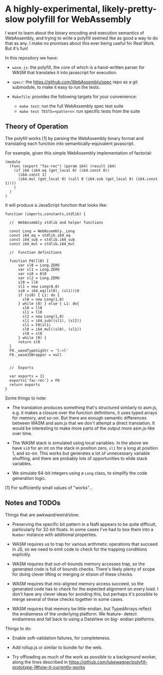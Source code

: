 
A highly-experimental, likely-pretty-slow polyfill for WebAssembly
==================================================================

I want to learn about the binary encoding and execution semantics of
WebAssembly, and trying to write a polyfill seemed like as good a way
to do that as any.  I make no promises about this ever being useful
for Real Work.  But it's fun!

In this repository we have:

* `wasm.js`:  the polyfill, the core of which is a hand-written parser for WASM
              that translates it into javascript for execution.

* `spec/`:  the https://github.com/WebAssembly/spec repo as a git submodule,
             to make it easy to run the tests.

* `Makefile`:  provides the following targets for your convenience:

  * `make test`:  run the full WebAssembly spec test suite
  * `make test TESTS=<pattern>`:  run specific tests from the suite


Theory of Operation
-------------------

The polyfill works [1] by parsing the WebAssembly binary format
and translating each function into semantically-equivalent javascript.

For example, given this simple WebAssembly implementation of factorial:

```
(module
  (func (export "fac-rec") (param i64) (result i64)
    (if i64 (i64.eq (get_local 0) (i64.const 0))
      (i64.const 1)
      (i64.mul (get_local 0) (call 0 (i64.sub (get_local 0) (i64.const 1))))
    )
  )
)
```

It will produce a JavaScript function that looks like:

```
function (imports,constants,stdlib) {
  
  //  WebAssembly stdlib and helper functions
  
  const Long = WebAssembly._Long
  const i64_eq = stdlib.i64_eq
  const i64_sub = stdlib.i64_sub
  const i64_mul = stdlib.i64_mul
  
  //  Function definitions
  
  function F0(ll0) {
      var sl0 = Long.ZERO
      var sl1 = Long.ZERO
      var si0 = 0|0
      var sl2 = Long.ZERO
      sl0 = ll0
      sl1 = new Long(0,0)
      si0 = i64_eq((sl0), (sl1))|0
      if (si0) { L1: do {
        sl0 = new Long(1,0)
      } while (0) } else { L1: do{
        sl0 = ll0
        sl1 = ll0
        sl2 = new Long(1,0)
        sl1 = i64_sub((sl1), (sl2))
        sl1 = F0(sl1)
        sl0 = i64_mul((sl0), (sl1))
        sl0 = sl0
      } while (0) }
      return sl0
  }
  F0._wasmTypeSigStr = 'l->l'
  F0._wasmJSWrapper = null
  
  
  //  Exports
  
  var exports = {}
  exports['fac-rec'] = F0
  return exports
}
```

Some things to note:

* The translation produces something that's structured similarly to asm.js,
  e.g. it makes a closure over the function definitions, it uses typed arrays
  for memory, and so-on.  But there are enough semantic differences between
  WASM and asm.js that we don't attempt a direct translation.  It would be
  interesting to make more parts of the output more asm.js-like over time.

* The WASM stack is simulated using local variables.  In the above we have
  `si0` for an int on the stack in position zero, `sl1` for a long at
  position 1, and so-on.  This works but generates a lot of unnecessary
  variable shuffling, and there are probably lots of opportunities to elide
  stack variables.

* We simulate 64-bit integers using a `Long` class, to simplify the code
  generation logic.


[1] For sufficiently small values of "works"...


Notes and TODOs
---------------

Things that are awkward/weird/slow:

  * Preserving the specific bit pattern in a NaN appears to be
    quite difficult, particularly for 32-bit floats.  In some
    cases I've had to box them into a `Number` instance with
    additional properties.

  * WASM requires us to trap for various arithmetic operations
    that succeed in JS, so we need to emit code to check for
    the trapping conditions explicitly.

  * WASM requires that out-of-bounds memory accesses trap, so
    the generated code is full of bounds checks.  There's likely
    plenty of scope for doing clever lifting or merging or
    elision of these checks.

  * WASM requires that mis-aligned memory access succeed, so
    the generated code has to check for the expected alignment
    on every load.  I don't have any clever ideas for avoiding
    this, but perhaps it's possible to merge several of these
    checks together in some cases.

  * WASM requires that memory be little-endian, but TypedArrays
    reflect the endianness of the underlying platform.  We feature-
    detect endianness and fall back to using a DataView on big-
    endian platforms.

Things to do:

  * Enable soft-validation failures, for completeness.

  * Add rollup.js or similar to bundle for the web.

  * Try offloading as much of the work as possible to a
    background worker, along the lines described in
    https://github.com/lukewagner/polyfill-prototype-1#how-it-currently-works
